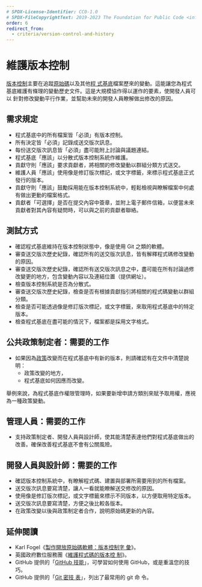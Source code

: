 ```yaml
---
# SPDX-License-Identifier: CC0-1.0
# SPDX-FileCopyrightText: 2019-2023 The Foundation for Public Code <info@publiccode.net>, https://standard.publiccode.net/AUTHORS
order: 6
redirect_from:
  - criteria/version-control-and-history
---
```


# 維護版本控制

[版本控制](../glossary.md#version-control)主要在追蹤[原始碼](../glossary.md#source-code)以及其他[程
式基底](../glossary.md#codebase)檔案歷來的變動。這能讓您為程式基底維護有條理的變動歷史文件。這是大規模協作得以運作的要素，使開發人員可以
針對修改變動平行作業，並幫助未來的開發人員瞭解做出修改的原因。

## 需求規定

* 程式基底中的所有檔案皆「必須」有版本控制。
* 所有決定皆「必須」記錄成送交版次訊息。
* 每份送交版次訊息皆「必須」盡可能附上討論與議題連結。
* 程式基底「應該」以分散式版本控制系統作維護。
* 貢獻守則「應該」要求貢獻者，將相關的修改變動以群組分類方式送交。
* 維護人員「應該」使用像是修訂版次標記，或文字標籤，來標示程式基底正式發行的版本。
* 貢獻守則「應該」鼓勵採用能在版本控制系統中，輕鬆檢視與瞭解檔案中何處有做出更動的檔案格式。
* 貢獻者「可選擇」是否在提交內容中簽章，並附上電子郵件信箱，以便當未來貢獻者對其內容有疑問時，可以與之前的貢獻者聯絡。

## 測試方式

* 確認程式基底維持在版本控制狀態中，像是使用 Git 之類的軟體。
* 審查送交版次歷史紀錄，確認所有的送交版次訊息，皆有解釋程式碼修改變動的原因。
* 審查送交版次歷史紀錄，確認所有送交版次訊息之中，盡可能在所有討論過修改變更的地方，包含變動內容以及連結位置（提供網址）。
* 檢查版本控制系統是否為分散式。
* 審查送交版次歷史紀錄，檢查是否有根據貢獻指引將相關的程式碼變動以群組分類。
* 檢查是否可能透過像是修訂版次標記，或文字標籤，來取用程式基底中的特定版本。
* 檢查程式基底在盡可能的情況下，檔案都是採用文字格式。

## 公共政策制定者：需要的工作

* 如果因為[政策](../glossary.md#policy)改變而在程式基底中有新的版本，則請確認有在文件中清楚說明：
   * 政策改變的地方，
   * 程式基底如何因應而改變。

舉例來說，為程式基底作權限管理時，如果要新增申請方類別來賦予取用權，應視為一種政策變動。

## 管理人員：需要的工作

* 支持政策制定者、開發人員與設計師，使其能清楚表達他們對程式基底做出的改善。確保改善程式基底不會有公關風險。

## 開發人員與設計師：需要的工作

* 確認版本控制系統中，有瞭解程式碼、建置與部署所需要用到的所有檔案。
* 送交版次訊息要寫清楚，讓人一看就能瞭解送交修改的原因。
* 使用像是修訂版次標記，或文字標籤來標示不同版本，以方便取用特定版本。
* 送交版次訊息要寫清楚，方便之後比較各版本。
* 在政策改變以後與政策制定者合作，說明原始碼更新的內容。

## 延伸閱讀

* Karl Fogel《[製作開放原始碼軟體：版本控制字
彙](https://producingoss.com/en/vc.html#vc-vocabulary)》。
* 英國政府數位服務團《[維護程式碼的版本控
制](https://www.gov.uk/service-manual/technology/maintaining-version-control-in-coding)》。
* GitHub 提供的「[GitHub 技能](https://skills.github.com/)」，可學習如何使用 GitHub，或是重溫您的技巧。
* GitHub 提供的「[Git 密技
表](https://education.github.com/git-cheat-sheet-education.pdf)」，列出了最常用的 git 命
令。

